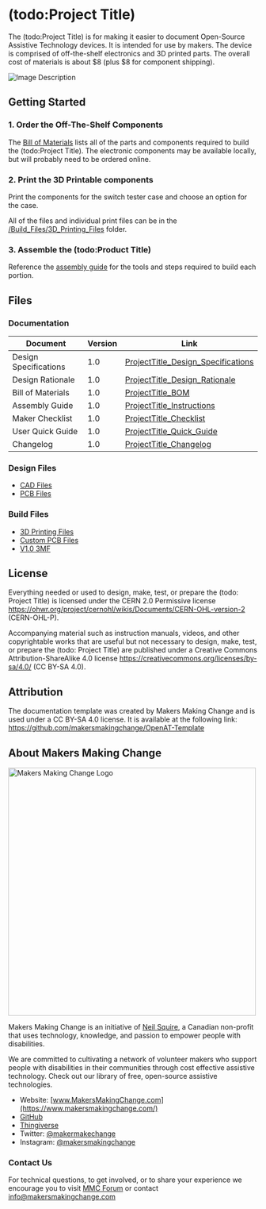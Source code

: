 <!--- 
Open Source Assistive Technology: GitHub Readme Template
 --->

<!---
INSTRUCTIONS
This is a markdown template for creating the README.md file in a GitHub repository. This file is rendered and displayed automatically when someone visits the repository.

This document includes helper text that will not be displayed when rendered. Any text between the less-than sign + exclamation mark + three hyphen-minus (<!---) and matching three hyphen-minus + greater-than sign will not be displayed. This helper text can be deleted once the corresponding section is completed.

 --->
 
 <!--- 
TITLE
Should match the name of the GitHub repository. Choose something descriptive rather than whimsical. 
 --->
 # (todo:Project Title)

<!--- 
SUMMARY
A brief summary of the project. What it does, who it is for, how much it costs.
 --->
The (todo:Project Title) is for making it easier to document Open-Source Assistive Technology devices. It is intended for use by makers. The device is  comprised of off-the-shelf electronics and 3D printed parts. The overall cost of materials is about $8 (plus $8 for component shipping).

<!--- 
PHOTO

 --->
![Image Description](Photos/Device_Photo.jpg)

<!--- 
## More info at
 - [Makers Making Change Forum Thread](TBD) 
 - [Makers Making Change Project Page](TBD)
 --->


## Getting Started
<!--- 
Include an overall idea of what major steps are required to build the device.
 --->

### 1. Order the Off-The-Shelf Components
The [Bill of Materials](/Documentation/ProductTitle_BOM_v0.1.xlsx) lists all of the parts and components required to build the (todo:Project Title). The electronic components may be available locally, but will probably need to be ordered online. 

### 2. Print the 3D Printable components
Print the components for the switch tester case and choose an option for the case.

All of the files and individual print files can be in the [/Build_Files/3D_Printing_Files](/Build_Files/3D_Printing/) folder.

### 3. Assemble the (todo:Product Title)
Reference the [assembly guide](/Documentation/ProductTitle_Assembly_Guide_v1.0.pdf) for the tools and steps required to build each portion.

## Files
<!---
FILES
This section includes all the information and files required to build and modify the device, including documentation, design files, and build files. 
--->

### Documentation
<!---
DOCUMENTATION

--->
| Document | Version | Link |
|----------|---------|------|
| Design Specifications| 1.0 | [ProjectTitle_Design_Specifications](/Documentation/ProjectTitle_Design_Rationale_v0.1.pdf) |
| Design Rationale     | 1.0 | [ProjectTitle_Design_Rationale](/Documentation/ProjectTitle_Design_Rationale_v0.1.pdf) |
| Bill of Materials    | 1.0 | [ProjectTitle_BOM](/Documentation/ProjectTitle_BOM_v0.1.xlsx) |
| Assembly Guide       | 1.0 | [ProjectTitle_Instructions](/Documentation/ProjectTitle_Assembly_Guide_v0.1.pdf) |
| Maker Checklist      | 1.0 | [ProjectTitle_Checklist](/Documentation/ProjectTitle_Maker_Checklist_v0.1.pdf) |
| User Quick Guide          | 1.0 | [ProjectTitle_Quick_Guide](/Documentation/ProjectTitle_Quick_Guide_v0.1.pdf)           |
| Changelog            | 1.0 | [ProjectTitle_Changelog](/Documentation/ProjectTitle_Changelog_v0.1.pdf)               |

### Design Files
<!---
DESIGN FILES
If possible, include a copy of original design files to facilitate easy editing and customization.
--->
 - [CAD Files](/Design_Files/CAD)
 - [PCB Files](/Design_Files/PCB)

### Build Files
<!---
BUILD FILES
This section i
--->
 - [3D Printing Files](/Build_Files/3D_Printing)
 - [Custom PCB Files](/Build_Files/Custom_PCB)
 - [V1.0 3MF](/Build_Files/3D_Printing/ProductTitle_v1.0.3mf)

## License
<!---
LICENSE
Choose an appropriate license. We recommend an open-source hardware compatible license.
--->
Everything needed or used to design, make, test, or prepare the (todo: Project Title) is licensed under the CERN 2.0 Permissive license <https://ohwr.org/project/cernohl/wikis/Documents/CERN-OHL-version-2> (CERN-OHL-P).

Accompanying material such as instruction manuals, videos, and other copyrightable works that are useful but not necessary to design, make, test, or prepare the (todo: Project Title) are published under a Creative Commons Attribution-ShareAlike 4.0 license <https://creativecommons.org/licenses/by-sa/4.0/> (CC BY-SA 4.0).

## Attribution
<!---
ATTRIBUTION
Include any information related to the development of the design. This may include who identified the initial challenge, who contributed to the design
--->

The documentation template was created by Makers Making Change and is used under a CC BY-SA 4.0 license. It is available at the following link: https://github.com/makersmakingchange/OpenAT-Template




## About Makers Making Change
<img src="https://www.makersmakingchange.com/wp-content/uploads/logo/mmc_logo.svg" width="500" alt="Makers Making Change Logo">

Makers Making Change is an initiative of [Neil Squire](https://www.neilsquire.ca/), a Canadian non-profit that uses technology, knowledge, and passion to empower people with disabilities.

We are committed to cultivating a network of volunteer makers who support people with disabilities in their communities through cost effective assistive technology. Check out our library of free, open-source assistive technologies.

 - Website: [www.MakersMakingChange.com](https://www.makersmakingchange.com/)
 - [GitHub](https://github.com/makersmakingchange)
 - [Thingiverse](https://www.thingiverse.com/makersmakingchange/about)
 - Twitter: [@makermakechange](https://twitter.com/makermakechange)
 - Instagram: [@makersmakingchange](https://www.instagram.com/makersmakingchange)

### Contact Us
For technical questions, to get involved, or to share your experience we encourage you to visit [MMC Forum](https://forum.makersmakingchange.com) or contact info@makersmakingchange.com
